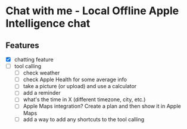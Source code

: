 # Chat with me - Local Offline Apple Intelligence chat

## Features
- [x] chatting feature
- [ ] tool calling
    - [ ] check weather
    - [ ] check Apple Health for some average info
    - [ ] take a picture (or upload) and use a calculator
    - [ ] add a reminder
    - [ ] what's the time in X (different timezone, city, etc.)
    - [ ] Apple Maps integration? Create a plan and then show it in Apple Maps
    - [ ] add a way to add any shortcuts to the tool calling
